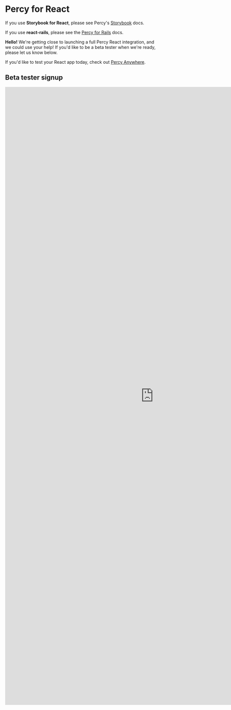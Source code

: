 # Percy for React

If you use **Storybook for React**, please see Percy's [Storybook](/docs/clients/javascript/react-storybook) docs.

If you use **react-rails**, please see the [Percy for Rails](/docs/clients/ruby/capybara-rails) docs.

<div class="Alert Alert--warning">

**Hello!** We're getting close to launching a full Percy React integration, and we could use your help! If you'd like to be a beta tester when we're ready, please let us know below.

If you'd like to test your React app today, check out [Percy Anywhere](/docs/clients/ruby/percy-anywhere).

</div>

## Beta tester signup

<iframe src="https://docs.google.com/forms/d/e/1FAIpQLSdCwHkLHb76gckcGUXD_n-JUub9S6uiYX_o2KRka4c_vGuD7w/viewform?embedded=true" width="960" height="2000" frameborder="0" marginheight="0" marginwidth="0">Loading...</iframe>

